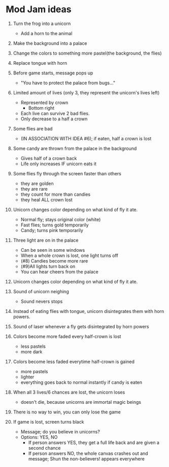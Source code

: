 # Mod Jam ideas
1. Turn the frog into a unicorn
    - Add a horn to the animal

2. Make the background into a palace 

3. Change the colors to something more pastel(the background, the flies) 

4. Replace tongue with horn

5. Before game starts, message pops up
    - "You have to protect the palace from bugs..."

6. Limited amount of lives (only 3, they represent the unicorn's lives left)
    - Represented by crown
        - Bottom right
    - Each live can survive 2 bad flies. 
    - Only decrease to a half a crown 

7. Some flies are bad
    - (IN ASSOCIATION WITH IDEA #6); if eaten, half a crown is lost

8. Some candy are thrown from the palace in the background
    - Gives half of a crown back
    - Life only increases IF unicorn eats it

9.  Some flies fly through the screen faster than others
    - they are golden
    - they are rare
    - they count for more than candies
    - they heal ALL crown lost

10. Unicorn changes color depending on what kind of fly it ate.
    - Normal fly; stays original color (white)
    - Fast flies; turns gold temporarily
    - Candy; turns pink temporarily 

11. Three light are on in the palace
    - Can be seen in some windows
    - When a whole crown is lost, one light turns off
    - (#8) Candies become more rare
    - (#9)All lights turn back on
    - You can hear cheers from the palace

12. Unicorn changes color depending on what kind of fly it ate.

13. Sound of unicorn neighing 
    - Sound nevers stops

14. Instead of eating flies with tongue, unicorn disintegrates them with horn powers. 

15. Sound of laser whenever a fly gets disintegrated by horn powers

16. Colors become more faded every half-crown is lost
    - less pastels
    - more dark

17. Colors become less faded everytime half-crown is gained
    - more pastels
    - lighter
    - everything goes back to normal instantly if candy is eaten

18. When all 3 lives/6 chances are lost, the unicorn loses 
    - doesn't die, because unicorns are immortal magic beings

19. There is no way to win, you can only lose the game

20. If game is lost, screen turns black
    - Message; do you believe in unicorns?
    - Options: YES, NO
        - If person answers YES, they get a full life back and are given a second chance
        - If person answers NO, the whole canvas crashes out and message; Shun the non-believers! appears everywhere